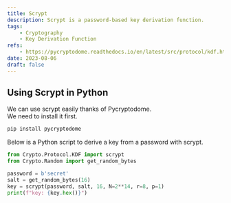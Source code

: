 ```yaml
---
title: Scrypt
description: Scrypt is a password-based key derivation function.
tags:
    - Cryptography
    - Key Derivation Function
refs:
	- https://pycryptodome.readthedocs.io/en/latest/src/protocol/kdf.html#scrypt
date: 2023-08-06
draft: false
---
```


## Using Scrypt in Python

We can use scrypt easily thanks of Pycryptodome.  
We need to install it first.

```python
pip install pycryptodome
```

Below is a Python script to derive a key from a password with scrypt.

```python
from Crypto.Protocol.KDF import scrypt
from Crypto.Random import get_random_bytes

password = b'secret'
salt = get_random_bytes(16)
key = scrypt(password, salt, 16, N=2**14, r=8, p=1)
print(f"key: {key.hex()}")
```
